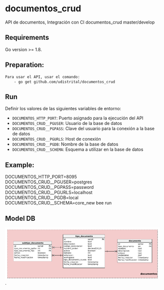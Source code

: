 # documentos_crud
API de documentos, Integración con CI
documentos_crud master/develop
 ## Requirements
Go version >= 1.8.
 ## Preparation:
    Para usar el API, usar el comando:
        - go get github.com/udistrital/documentos_crud
 ## Run
 Definir los valores de las siguientes variables de entorno:
  - `DOCUMENTOS_HTTP_PORT`: Puerto asignado para la ejecución del API
 - `DOCUMENTOS_CRUD__PGUSER`: Usuario de la base de datos
 - `DOCUMENTOS_CRUD__PGPASS`: Clave del usuario para la conexión a la base de datos  
 - `DOCUMENTOS_CRUD__PGURLS`: Host de conexión
 - `DOCUMENTOS_CRUD__PGDB`: Nombre de la base de datos
 - `DOCUMENTOS_CRUD__SCHEMA`: Esquema a utilizar en la base de datos
 ## Example:
DOCUMENTOS_HTTP_PORT=8095 DOCUMENTOS_CRUD__PGUSER=postgres DOCUMENTOS_CRUD__PGPASS=password DOCUMENTOS_CRUD__PGURLS=localhost DOCUMENTOS_CRUD__PGDB=local DOCUMENTOS_CRUD__SCHEMA=core_new bee run
 ## Model DB
![image](https://github.com/udistrital/documentos_crud/blob/develop/modelo_documentos_crud.png).
